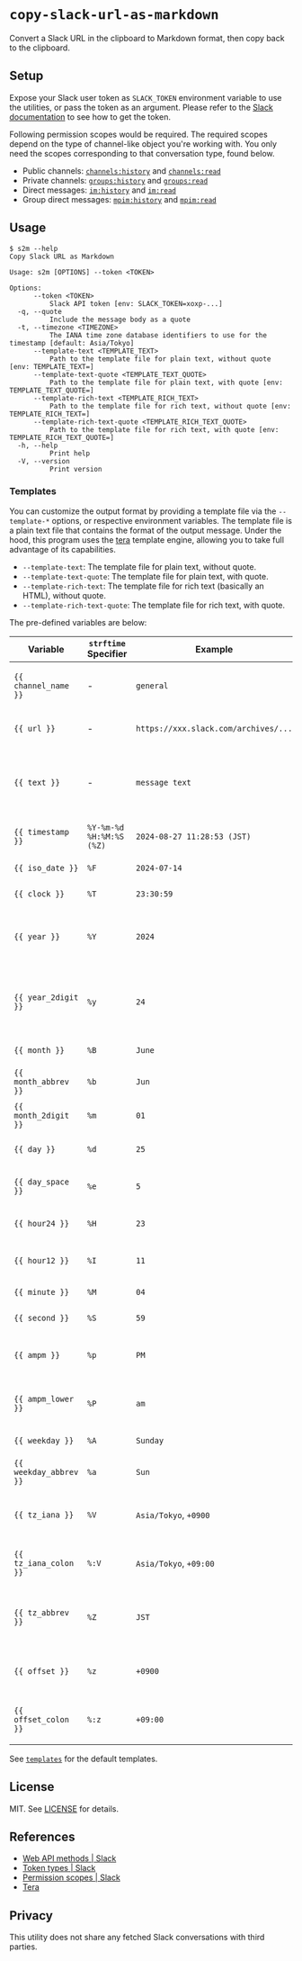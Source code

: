 # `copy-slack-url-as-markdown`

Convert a Slack URL in the clipboard to Markdown format, then copy back to the clipboard.

## Setup

Expose your Slack user token as `SLACK_TOKEN` environment variable to use the utilities, or pass the token as an argument. Please refer to the [Slack documentation](https://api.slack.com/concepts/token-types) to see how to get the token.

Following permission scopes would be required. The required scopes depend on the type of channel-like object you're working with. You only need the scopes corresponding to that conversation type, found below.

- Public channels: [`channels:history`](https://api.slack.com/scopes/channels:history) and  [`channels:read`](https://api.slack.com/scopes/channels:read)
- Private channels: [`groups:history`](https://api.slack.com/scopes/groups:history) and  [`groups:read`](https://api.slack.com/scopes/groups:read)
- Direct messages: [`im:history`](https://api.slack.com/scopes/im:history) and  [`im:read`](https://api.slack.com/scopes/im:read)
- Group direct messages: [`mpim:history`](https://api.slack.com/scopes/mpim:history) and  [`mpim:read`](https://api.slack.com/scopes/mpim:read)

## Usage

```console
$ s2m --help
Copy Slack URL as Markdown

Usage: s2m [OPTIONS] --token <TOKEN>

Options:
      --token <TOKEN>
          Slack API token [env: SLACK_TOKEN=xoxp-...]
  -q, --quote
          Include the message body as a quote
  -t, --timezone <TIMEZONE>
          The IANA time zone database identifiers to use for the timestamp [default: Asia/Tokyo]
      --template-text <TEMPLATE_TEXT>                        
          Path to the template file for plain text, without quote [env: TEMPLATE_TEXT=]
      --template-text-quote <TEMPLATE_TEXT_QUOTE>            
          Path to the template file for plain text, with quote [env: TEMPLATE_TEXT_QUOTE=]
      --template-rich-text <TEMPLATE_RICH_TEXT>              
          Path to the template file for rich text, without quote [env: TEMPLATE_RICH_TEXT=]
      --template-rich-text-quote <TEMPLATE_RICH_TEXT_QUOTE>  
          Path to the template file for rich text, with quote [env: TEMPLATE_RICH_TEXT_QUOTE=]
  -h, --help
          Print help
  -V, --version
          Print version
```

### Templates

You can customize the output format by providing a template file via the `--template-*` options, or respective environment variables. The template file is a plain text file that contains the format of the output message. Under the hood, this program uses the [tera](https://tera.netlify.app/) template engine, allowing you to take full advantage of its capabilities.

- `--template-text`: The template file for plain text, without quote.
- `--template-text-quote`: The template file for plain text, with quote.
- `--template-rich-text`: The template file for rich text (basically an HTML), without quote.
- `--template-rich-text-quote`: The template file for rich text, with quote.

The pre-defined variables are below:

| Variable               | `strftime` Specifier     | Example                              | Description                                                                      |
|------------------------|--------------------------|--------------------------------------|----------------------------------------------------------------------------------|
| `{{ channel_name }}`   | -                        | `general`                            | The name of the channel the message belongs to.                                  |
| `{{ url }}`            | -                        | `https://xxx.slack.com/archives/...` | The Slack URL of the message.                                                    |
| `{{ text }}`           | -                        | `message text`                       | The text of the message, which is the vector of the texts split by the new line. |
| `{{ timestamp }}`      | `%Y-%m-%d %H:%M:%S (%Z)` | `2024-08-27 11:28:53 (JST)`          | The timestamp of the message.                                                    |
| `{{ iso_date }}`       | `%F`                     | `2024-07-14`                         | Equivalent to `%Y-%m-%d`.                                                        |
| `{{ clock }}`          | `%T`                     | `23:30:59`                           | Equivalent to `%H:%M:%S`.                                                        |
| `{{ year }}`           | `%Y`                     | `2024`                               | A full year, including century. Zero padded to 4 digits.                         |
| `{{ year_2digit }}`    | `%y`                     | `24`                                 | A two-digit year. Represents only 1969-2068. Zero padded.                        |
| `{{ month }}`          | `%B`                     | `June`                               | The full month name.                                                             |
| `{{ month_abbrev }}`   | `%b`                     | `Jun`                                | The abbreviated month name,.                                                     |
| `{{ month_2digit }}`   | `%m`                     | `01`                                 | The month. Zero padded.                                                          |
| `{{ day }}`            | `%d`                     | `25`                                 | The day of the month. Zero-padded.                                               |
| `{{ day_space }}`      | `%e`                     | `5`                                  | The day of the month. Space padded.                                              |
| `{{ hour24 }}`         | `%H`                     | `23`                                 | The hour in a 24 hour clock. Zero padded.                                        |
| `{{ hour12 }}`         | `%I`                     | `11`                                 | The hour in a 12 hour clock. Zero padded.                                        |
| `{{ minute }}`         | `%M`                     | `04`                                 | The minute. Zero padded.                                                         |
| `{{ second }}`         | `%S`                     | `59`                                 | The second. Zero padded.                                                         |
| `{{ ampm }}`           | `%p`                     | `PM`                                 | Whether the time is in the AM or PM, uppercase.                                  |
| `{{ ampm_lower }}`     | `%P`                     | `am`                                 | Whether the time is in the AM or PM, lowercase.                                  |
| `{{ weekday }}`        | `%A`                     | `Sunday`                             | The full weekday.                                                                |
| `{{ weekday_abbrev }}` | `%a`                     | `Sun`                                | The abbreviated weekday.                                                         |
| `{{ tz_iana }}`        | `%V`                     | `Asia/Tokyo`, `+0900`                | An IANA time zone identifier, or `%z` if one doesn't exist.                      |
| `{{ tz_iana_colon }}`  | `%:V`                    | `Asia/Tokyo`, `+09:00`               | An IANA time zone identifier, or `%:z` if one doesn't exist.                     |
| `{{ tz_abbrev }}`      | `%Z`                     | `JST`                                | A time zone abbreviation. Supported when formatting only.                        |
| `{{ offset }}`         | `%z`                     | `+0900`                              | A time zone offset in the format `[+-]HHMM[SS]`.                                 |
| `{{ offset_colon }}`   | `%:z`                    | `+09:00`                             | A time zone offset in the format `[+-]HH:MM[:SS]`.                               |

See [`templates`](templates) for the default templates.

## License

MIT. See [LICENSE](LICENSE) for details.

## References

- [Web API methods | Slack](https://api.slack.com/methods)
- [Token types | Slack](https://api.slack.com/concepts/token-types)
- [Permission scopes | Slack](https://api.slack.com/scopes)
- [Tera](https://keats.github.io/tera/)

## Privacy

This utility does not share any fetched Slack conversations with third parties.
